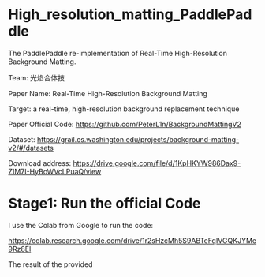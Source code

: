 # High_resolution_matting_PaddlePaddle

The PaddlePaddle re-implementation of Real-Time High-Resolution Background Matting.

Team: 光焰合体技


Paper Name: Real-Time High-Resolution Background Matting

Target: a real-time, high-resolution background replacement technique

Paper Official Code: https://github.com/PeterL1n/BackgroundMattingV2

Dataset: https://grail.cs.washington.edu/projects/background-matting-v2/#/datasets

Download address: https://drive.google.com/file/d/1KpHKYW986Dax9-ZIM7I-HyBoWVcLPuaQ/view


# Stage1: Run the official Code

I use the Colab from Google to run the code:

https://colab.research.google.com/drive/1r2sHzcMh5S9ABTeFqIVGQKJYMe9Rz8El

The result of the provided 
